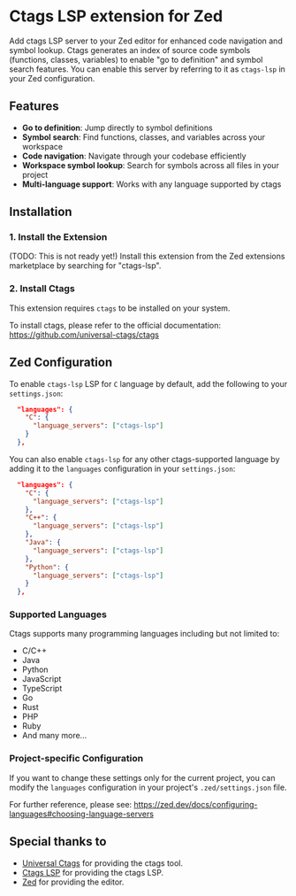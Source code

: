 # Ctags LSP extension for Zed

Add ctags LSP server to your Zed editor for enhanced code navigation and symbol lookup.
Ctags generates an index of source code symbols (functions, classes, variables) to enable "go to definition" and symbol search features.
You can enable this server by referring to it as `ctags-lsp` in your Zed configuration.

## Features

- **Go to definition**: Jump directly to symbol definitions
- **Symbol search**: Find functions, classes, and variables across your workspace
- **Code navigation**: Navigate through your codebase efficiently
- **Workspace symbol lookup**: Search for symbols across all files in your project
- **Multi-language support**: Works with any language supported by ctags

## Installation

### 1. Install the Extension

(TODO: This is not ready yet!) Install this extension from the Zed extensions marketplace by searching for "ctags-lsp".

### 2. Install Ctags

This extension requires `ctags` to be installed on your system.

To install ctags, please refer to the official documentation: https://github.com/universal-ctags/ctags

## Zed Configuration

To enable `ctags-lsp` LSP for `C` language by default, add the following to your `settings.json`:

```json
  "languages": {
    "C": {
      "language_servers": ["ctags-lsp"]
    }
  },
```

You can also enable `ctags-lsp` for any other ctags-supported language by adding it to the `languages` configuration in your `settings.json`:

```json
  "languages": {
    "C": {
      "language_servers": ["ctags-lsp"]
    },
    "C++": {
      "language_servers": ["ctags-lsp"]
    },
    "Java": {
      "language_servers": ["ctags-lsp"]
    },
    "Python": {
      "language_servers": ["ctags-lsp"]
    }
  },
```

### Supported Languages

Ctags supports many programming languages including but not limited to:
- C/C++
- Java
- Python
- JavaScript
- TypeScript
- Go
- Rust
- PHP
- Ruby
- And many more...

### Project-specific Configuration

If you want to change these settings only for the current project, you can modify the `languages` configuration in your project's `.zed/settings.json` file.

For further reference, please see: https://zed.dev/docs/configuring-languages#choosing-language-servers

## Special thanks to

- [Universal Ctags](https://github.com/universal-ctags/ctags) for providing the ctags tool.
- [Ctags LSP](https://github.com/netmute/ctags-lsp) for providing the ctags LSP.
- [Zed](https://zed.dev) for providing the editor.
